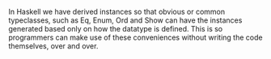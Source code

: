 In Haskell we have derived instances so that obvious or common typeclasses, such as Eq, Enum, Ord and Show can have the instances generated based only on how the datatype is defined. This is so programmers can make use of these conveniences without writing the code themselves, over and over.
